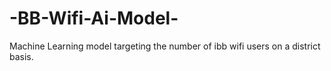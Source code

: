 # -BB-Wifi-Ai-Model-
Machine Learning model targeting the number of ibb wifi users on a district basis.

